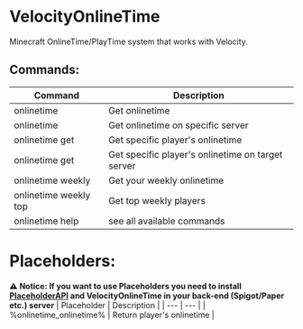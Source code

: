 # VelocityOnlineTime
Minecraft OnlineTime/PlayTime system that works with Velocity.

## Commands:
| Command | Description |
| --- | --- |
| onlinetime | Get onlinetime |
| onlinetime <server> | Get onlinetime on specific server |
| onlinetime get <player> | Get specific player's onlinetime |
| onlinetime get <player> <server> | Get specific player's onlinetime on target server |
| onlinetime weekly | Get your weekly onlinetime |
| onlinetime weekly top | Get top weekly players |
| onlinetime help | see all available commands |

# Placeholders:
**⚠️ Notice: If you want to use Placeholders you need to install [PlaceholderAPI](https://github.com/PlaceholderAPI/PlaceholderAPI) and VelocityOnlineTime in your back-end (Spigot/Paper etc.) server**
| Placeholder | Description |
| --- | --- |
| %onlinetime_onlinetime% | Return player's onlinetime |
